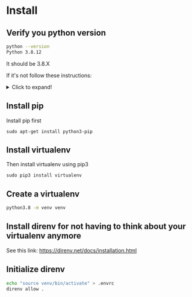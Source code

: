 # Install

## Verify you python version


```sh
python --version
Python 3.8.12
```

It should be 3.8.X

If it's not follow these instructions:

<details>
  <summary>Click to expand!</summary>
  
1. Run the following commands as root or user with sudo access to update the packages list and install the prerequisites:
	```sh
	sudo apt update
	sudo apt install software-properties-common
	```

2. Add the deadsnakes PPA to your system’s sources list:
	```sh
	sudo add-apt-repository ppa:deadsnakes/ppa
	```
	When prompted press `Enter` to continue:
	```sh
	Output
	Press [ENTER] to continue or Ctrl-c to cancel adding it.
	```

3. Once the repository is enabled, install Python 3.8 with:
	```sh
	sudo apt install python3.8
	```


4. Verify that the installation was successful by typing:
	```sh
	python3.8 --version
	```
	```sh
	Output
	Python 3.8.X
	```

</details>


## Install pip

Install pip first

```
sudo apt-get install python3-pip
```

## Install virtualenv

Then install virtualenv using pip3
```
sudo pip3 install virtualenv 
```

## Create a virtualenv

```sh
python3.8 -m venv venv
```

## Install direnv for not having to think about your virtualenv anymore

See this link: https://direnv.net/docs/installation.html

## Initialize direnv

```sh
echo "source venv/bin/activate" > .envrc
direnv allow .
```